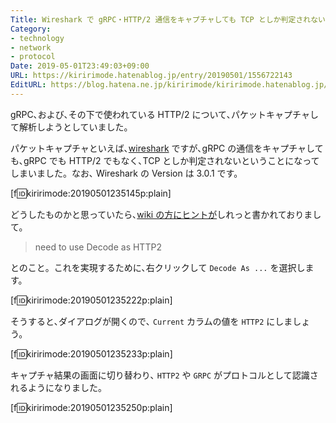 ```yaml
---
Title: Wireshark で gRPC・HTTP/2 通信をキャプチャしても TCP としか判定されない
Category:
- technology
- network
- protocol
Date: 2019-05-01T23:49:03+09:00
URL: https://kiririmode.hatenablog.jp/entry/20190501/1556722143
EditURL: https://blog.hatena.ne.jp/kiririmode/kiririmode.hatenablog.jp/atom/entry/17680117127100700055
---
```


gRPC､および､その下で使われている HTTP/2 について､パケットキャプチャして解析しようとしていました。

パケットキャプチャといえば､[wireshark](https://www.wireshark.org/) ですが､gRPC の通信をキャプチャしても､gRPC でも HTTP/2 でもなく､TCP としか判定されないということになってしまいました。なお､ Wireshark の Version は 3.0.1 です。

[f:id:kiririmode:20190501235145p:plain]

どうしたものかと思っていたら､[wiki の方にヒントが](https://wiki.wireshark.org/HTTP2)しれっと書かれておりまして。

> need to use Decode as HTTP2

とのこと。これを実現するために､右クリックして `Decode As ...` を選択します。

[f:id:kiririmode:20190501235222p:plain]

そうすると､ダイアログが開くので､ `Current` カラムの値を `HTTP2` にしましょう。

[f:id:kiririmode:20190501235233p:plain]

キャプチャ結果の画面に切り替わり､ `HTTP2` や `GRPC` がプロトコルとして認識されるようになりました。

[f:id:kiririmode:20190501235250p:plain]
